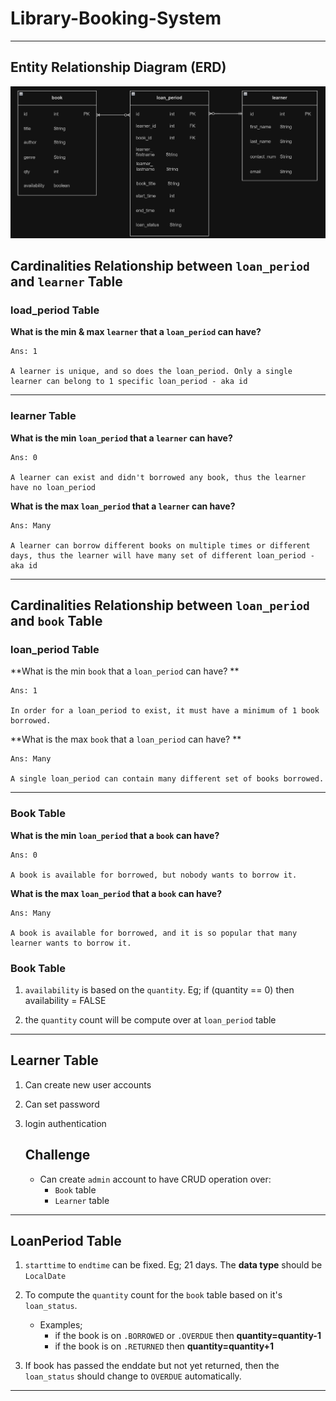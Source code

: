 # Library-Booking-System 
***

## Entity Relationship Diagram (ERD)

![Schema_Diagram](https://github.com/eggOnion/Library-Booking-System/blob/main/Schema%20Diagram.png?raw=true)


## Cardinalities Relationship between `loan_period` and `learner` Table

### load_period Table

**What is the min & max `learner` that a `loan_period` can have?**
```
Ans: 1

A learner is unique, and so does the loan_period. Only a single learner can belong to 1 specific loan_period - aka id
```
---
### learner Table 

**What is the min `loan_period` that a `learner` can have?** 
```
Ans: 0

A learner can exist and didn't borrowed any book, thus the learner have no loan_period
```

**What is the max `loan_period` that a `learner` can have?**
```
Ans: Many

A learner can borrow different books on multiple times or different days, thus the learner will have many set of different loan_period - aka id
```
***

## Cardinalities Relationship between `loan_period` and `book` Table

### loan_period Table

**What is the min `book` that a `loan_period` can have? **
```
Ans: 1

In order for a loan_period to exist, it must have a minimum of 1 book borrowed.
```

**What is the max `book` that a `loan_period` can have? **
```
Ans: Many

A single loan_period can contain many different set of books borrowed.
```
---

### Book Table
**What is the min `loan_period` that a `book` can have?**
```
Ans: 0

A book is available for borrowed, but nobody wants to borrow it.
```

**What is the max `loan_period` that a `book` can have?**
```
Ans: Many

A book is available for borrowed, and it is so popular that many learner wants to borrow it.
```




### Book Table

1. `availability` is based on the `quantity`. Eg; if (quantity == 0) then availability = FALSE

2. the `quantity` count will be compute over at `loan_period` table

***


## Learner Table

1. Can create new user accounts
2. Can set password
3. login authentication

    ## Challenge
    * Can create `admin` account to have CRUD operation over:
        * `Book` table
        * `Learner` table

***


## LoanPeriod Table

1. `starttime` to `endtime` can be fixed. Eg; 21 days. The **data type** should be `LocalDate`

2.  To compute the `quantity` count for the `book` table based on it's `loan_status`.
    * Examples; 
        * if the book is on `.BORROWED` or `.OVERDUE` then **quantity=quantity-1**
        * if the book is on `.RETURNED` then  **quantity=quantity+1**
            
3. If book has passed the enddate but not yet returned, then the `loan_status` should change to `OVERDUE` automatically.

***
